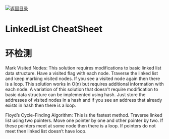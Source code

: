 [![返回目录](https://parg.co/UCb)](https://github.com/wx-chevalier/Awesome-CheatSheets)

# LinkedList CheatSheet

# 环检测

Mark Visited Nodes:
This solution requires modifications to basic linked list data structure. Have a visited flag with each node. Traverse the linked list and keep marking visited nodes. If you see a visited node again then there is a loop. This solution works in O(n) but requires additional information with each node.
A variation of this solution that doesn’t require modification to basic data structure can be implemented using hash. Just store the addresses of visited nodes in a hash and if you see an address that already exists in hash then there is a loop.

Floyd’s Cycle-Finding Algorithm:
This is the fastest method. Traverse linked list using two pointers. Move one pointer by one and other pointer by two. If these pointers meet at some node then there is a loop. If pointers do not meet then linked list doesn’t have loop.
